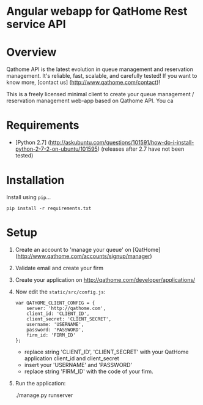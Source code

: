 # Angular webapp for QatHome Rest service API

# Overview

Qathome API is the latest evolution in queue management and reservation management. It's reliable, fast, scalable, and carefully tested! If you want to know more, [contact us] (http://www.qathome.com/contact)!

This is a freely licensed minimal client to create your queue management / reservation management web-app based on Qathome API. You ca

# Requirements

* [Python 2.7] (http://askubuntu.com/questions/101591/how-do-i-install-python-2-7-2-on-ubuntu/101595) (releases after 2.7 have not been tested)

# Installation

Install using `pip`...

    pip install -r requirements.txt

# Setup

1. Create an account to 'manage your queue' on [QatHome] (http://www.qathome.com/accounts/signup/manager)
2. Validate email and create your firm
3. Create your application on http://qathome.com/developer/applications/
4. Now edit the `static/src/config.js`:

    ```
    var QATHOME_CLIENT_CONFIG = {
        server: 'http://qathome.com',
        client_id: 'CLIENT_ID',
        client_secret: 'CLIENT_SECRET',
        username: 'USERNAME',
        password: 'PASSWORD',
        firm_id: 'FIRM_ID'
    };
    ```
    * replace string 'CLIENT_ID', 'CLIENT_SECRET' with your QatHome application client_id and client_secret 
    * insert your 'USERNAME' and 'PASSWORD'
    * replace string 'FIRM_ID' with the code of your firm.
5. Run the application:
    
    ./manage.py runserver
